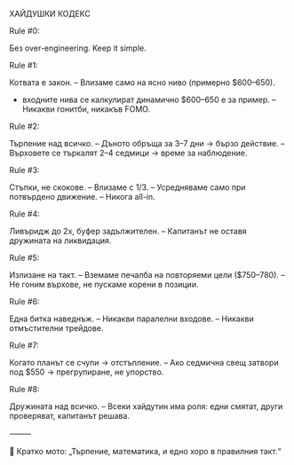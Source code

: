 ХАЙДУШКИ КОДЕКС

Rule #0:

Без over-engineering. Keep it simple.

Rule #1:

Котвата е закон.
– Влизаме само на ясно ниво (примерно $600–650).
- входните нива се калкулират динамично $600–650 е за пример.
– Никакви гонитби, никакъв FOMO.

Rule #2:

Търпение над всичко.
– Дъното обръща за 3–7 дни → бързо действие.
– Върховете се търкалят 2–4 седмици → време за наблюдение.

Rule #3:

Стъпки, не скокове.
– Влизаме с 1/3.
– Усредняваме само при потвърдено движение.
– Никога all-in.

Rule #4:

Ливъридж до 2х, буфер задължителен.
– Капитанът не оставя дружината на ликвидация.

Rule #5:

Излизане на такт.
– Вземаме печалба на повторяеми цели ($750–780).
– Не гоним върхове, не пускаме корени в позиции.

Rule #6:

Една битка наведнъж.
– Никакви паралелни входове.
– Никакви отмъстителни трейдове.

Rule #7:

Когато планът се счупи → отстъпление.
– Ако седмична свещ затвори под $550 → прегрупиране, не упорство.

Rule #8:

Дружината над всичко.
– Всеки хайдутин има роля: едни смятат, други проверяват, капитанът решава.

⸻

📌 Кратко мото:
„Търпение, математика, и едно хоро в правилния такт.“